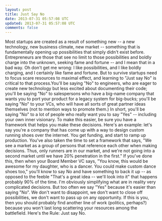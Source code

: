 ```yaml
---
layout: post
title: Just Say No
date: 2013-07-31 05:57:08 UTC
updated: 2013-07-31 05:57:08 UTC
comments: false
---
```


Most startups are created as a result of something new -- a new technology, new business climate, new market -- something that is fundamentally opening up possibilities that simply didn't exist before. Entrepreneurs are those that see no limit to those possibilities and boldly charge into the unknown, seeking fame and fortune -- and I mean that in a bad way.
Oh don't get me wrong: I like possibilities, and I like boldly charging, and I certainly like fame and fortune. But to survive startups need to focus scare resources to maximal effect, and learning to "Just say No" is critical to that process.You'll be saying "No" to engineers, who are eager to create new technology but less excited about documenting their code; you'll be saying "No" to salespersons who have a big-name company that wants you to port your product for a legacy system for big-bucks; you'll be saying "No" to your VCs, who will have all sorts of great partner ideas themselves (not to mention ways to promote them.)   In short, you'll be saying "No" to a lot of people who really want you to say "Yes" -- including your own inner visionary. To make this easier, be sure you have a framework that helps you make these decisions.
Here's an example: let's say you're a company that has come up with a way to design custom running shoes over the internet. You get funding, and start to ramp up production. You've also taken the time to set a framework that says, "We see a market as a group of persons that reference each other when making decisions. Thus, only runners are in our market, and we're not going into a second market until we have 20% penetration in the first." If you've done this, then when your Board Member VC says, "You know, this would be awesome for my daughter, who is a dancer. You could make custom dance shoes too," you'll know to say No and have something to back it up -- as opposed to the feeble "That's a great idea -- we'll look into it" that happens probably 90% of the time.
I'm obviously simplifying what are in reality very complicated decisions. But too often we say "Yes" because it's easier than saying "No". We don't want to disappoint, we don't want to close off possibilities, we don't want to pass up on any opportunity. If this is you, then you should probably find another line of work (politics, perhaps?) because you won't last long scattering your resources among the battlefield. Here's the Rule: Just say No.